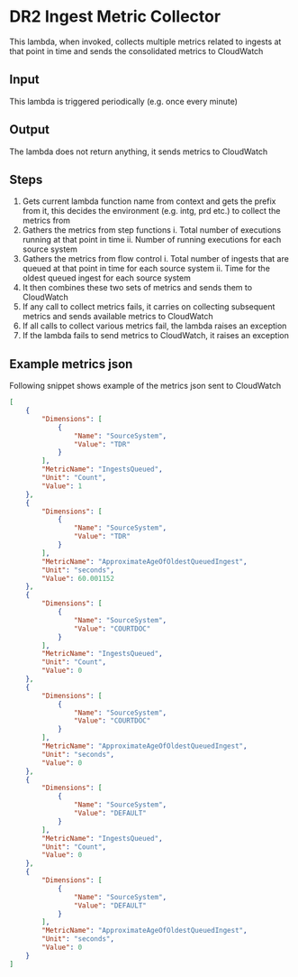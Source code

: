 # DR2 Ingest Metric Collector
This lambda, when invoked, collects multiple metrics related to ingests at that point in time and sends the consolidated metrics to CloudWatch 


## Input
This lambda is triggered periodically (e.g. once every minute)

## Output
The lambda does not return anything, it sends metrics to CloudWatch

## Steps
1. Gets current lambda function name from context and gets the prefix from it, this decides the environment (e.g. intg, prd etc.) to collect the metrics from
2. Gathers the metrics from step functions 
   i.  Total number of executions running at that point in time
   ii. Number of running executions for each source system
3. Gathers the metrics from flow control
   i.  Total number of ingests that are queued at that point in time for each source system 
   ii. Time for the oldest queued ingest for each source system
4. It then combines these two sets of metrics and sends them to CloudWatch 
5. If any call to collect metrics fails, it carries on collecting subsequent metrics and sends available metrics to CloudWatch
6. If all calls to collect various metrics fail, the lambda raises an exception 
7. If the lambda fails to send metrics to CloudWatch, it raises an exception

## Example metrics json
Following snippet shows example of the metrics json sent to CloudWatch
```json
[
    {
        "Dimensions": [
            {
                "Name": "SourceSystem",
                "Value": "TDR"
            }
        ],
        "MetricName": "IngestsQueued",
        "Unit": "Count",
        "Value": 1
    },
    {
        "Dimensions": [
            {
                "Name": "SourceSystem",
                "Value": "TDR"
            }
        ],
        "MetricName": "ApproximateAgeOfOldestQueuedIngest",
        "Unit": "seconds",
        "Value": 60.001152
    },
    {
        "Dimensions": [
            {
                "Name": "SourceSystem",
                "Value": "COURTDOC"
            }
        ],
        "MetricName": "IngestsQueued",
        "Unit": "Count",
        "Value": 0
    },
    {
        "Dimensions": [
            {
                "Name": "SourceSystem",
                "Value": "COURTDOC"
            }
        ],
        "MetricName": "ApproximateAgeOfOldestQueuedIngest",
        "Unit": "seconds",
        "Value": 0
    },
    {
        "Dimensions": [
            {
                "Name": "SourceSystem",
                "Value": "DEFAULT"
            }
        ],
        "MetricName": "IngestsQueued",
        "Unit": "Count",
        "Value": 0
    },
    {
        "Dimensions": [
            {
                "Name": "SourceSystem",
                "Value": "DEFAULT"
            }
        ],
        "MetricName": "ApproximateAgeOfOldestQueuedIngest",
        "Unit": "seconds",
        "Value": 0
    }
]
```